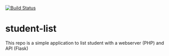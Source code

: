 [![Build Status](http://ec2-107-20-96-2.compute-1.amazonaws.com/buildStatus/icon?job=student-list-jenkinsci)](http://ec2-107-20-96-2.compute-1.amazonaws.com/job/student-list-jenkinsci/)

# student-list 
This repo is a simple application to list student with a webserver (PHP) and API (Flask)
